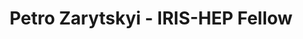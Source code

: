 ---
layout: fellow
pagetype: fellow
shortname: PetroZarytskyi
permalink: /fellows/2023/PetroZarytskyi.html
fellow-name: Petro Zarytskyi
title: Petro Zarytskyi - IRIS-HEP Fellow
active: false
dates:
  start: 2023-07-03
  end: 2023-09-22
photo: /assets/images/team/fellows-2023/Petro-Zarytskyi.jpg
institution: Taras Shevchenko National University of Kyiv, Ukraine
e-mail: petro.zarytskyi@gmail.com
focus-area: ia
challenge-area:
project_title: Optimizing reverse-mode automatic differentiation with advanced activity-analysis
project_goal: >
  The goal of this project is to modify Clad so that its output code in reverse mode
  doesn't include any unnecessary variables or computations. This will allow Clad
  to compute derivatives more efficiently.
mentors:
- Vassil Vassilev (Princeton)
- David Lange (Princeton)
proposal: /assets/pdf/fellows-2023/U015-proposal-Petro-Zarytskyi.pdf
presentations:
- title: Optimizing reverse-mode automatic differentiation with advanced activity-analysis
  date: 2023-10-11
  url: https://indico.cern.ch/event/1329062/contributions/5622799/attachments/2731771/4750716/PetroZ_Final_Talk_Slides.pdf
  meeting: IRIS-HEP Fellows Presentations 2023
  meetingurl: https://indico.cern.ch/event/1329062/
  recordingurl: https://youtu.be/viw2dolkkaY
  focus-area: ia
current_status:
github-username: PetroZarytskyi
funding-source: other
---